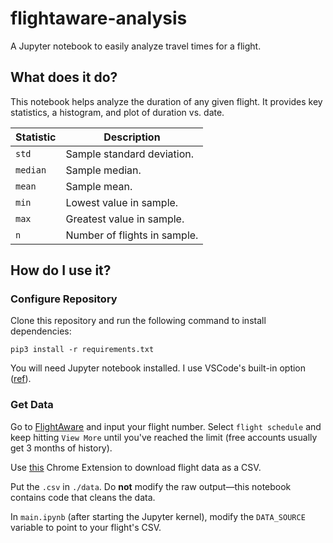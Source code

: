 # flightaware-analysis
 A Jupyter notebook to easily analyze travel times for a flight.

## What does it do?
This notebook helps analyze the duration of any given flight. It provides key statistics, a histogram, and plot of duration vs. date.

| Statistic | Description |
| --- | --- |
| `std` | Sample standard deviation. |
| `median` | Sample median. |
| `mean` | Sample mean. |
| `min` | Lowest value in sample. |
| `max` | Greatest value in sample. |
| `n` | Number of flights in sample. |

## How do I use it?

### Configure Repository
Clone this repository and run the following command to install dependencies:

```pip3 install -r requirements.txt```

You will need Jupyter notebook installed.  I use VSCode's built-in option ([ref](https://code.visualstudio.com/docs/datascience/jupyter-notebooks)).

### Get Data
Go to [FlightAware](https://flightaware.com) and input your flight number. Select `flight schedule` and keep hitting `View More` until you've reached the limit (free accounts usually get 3 months of history).

Use [this](https://chrome.google.com/webstore/detail/download-table-as-csv/jgeonblahchgiadgojdjilffklaihalj) Chrome Extension to download flight data as a CSV.

Put the `.csv` in `./data`. Do **not** modify the raw output—this notebook contains code that cleans the data.

In `main.ipynb` (after starting the Jupyter kernel), modify the `DATA_SOURCE` variable to point to your flight's CSV.